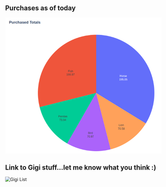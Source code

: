 ## Purchases as of today

![pie-chart](assets/images/purchases.png)

## Link to Gigi stuff...let me know what you think :)
![Gigi List](https://www.amazon.com/hz/wishlist/ls/3GK3IRIXKIWZF/ref=nav_wishlist_lists_1)

